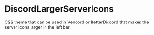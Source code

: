 # DiscordLargerServerIcons
CSS theme that can be used in Vencord or BetterDiscord that makes the server icons larger in the left bar.
